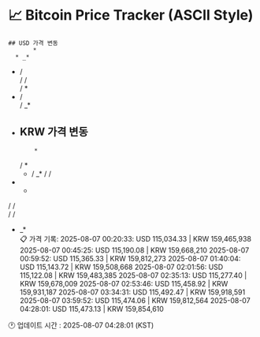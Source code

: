# 📈 Bitcoin Price Tracker (ASCII Style)
    ## USD 가격 변동 
           *  
      * _*
  *  /    
 /   /    
 /   *    
 *  /     
/  _*     
*         
    ## KRW 가격 변동
          *   
     / *  
  *  /  _*
 /   /    
 *   *    
/   /     
/   /     
*  _*     
    📋 가격 기록:
    2025-08-07 00:20:33: USD 115,034.33 | KRW 159,465,938
2025-08-07 00:45:25: USD 115,190.08 | KRW 159,668,210
2025-08-07 00:59:52: USD 115,365.33 | KRW 159,812,273
2025-08-07 01:40:04: USD 115,143.72 | KRW 159,508,668
2025-08-07 02:01:56: USD 115,122.08 | KRW 159,483,385
2025-08-07 02:35:13: USD 115,277.40 | KRW 159,678,009
2025-08-07 02:53:46: USD 115,458.92 | KRW 159,931,187
2025-08-07 03:34:31: USD 115,492.47 | KRW 159,918,591
2025-08-07 03:59:52: USD 115,474.06 | KRW 159,812,564
2025-08-07 04:28:01: USD 115,473.13 | KRW 159,854,610
    
🕐 업데이트 시간 : 2025-08-07 04:28:01 (KST)
